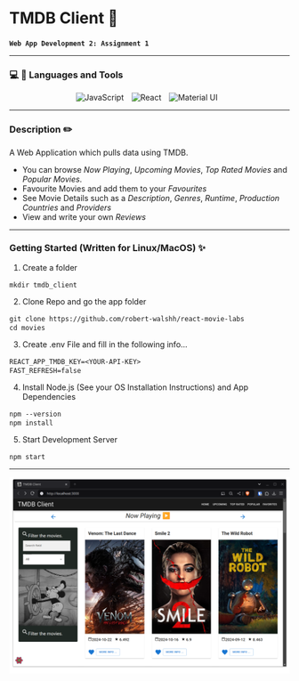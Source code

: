 # TMDB Client 🎥
**`Web App Development 2: Assignment 1`**

---

### 💻 🔧 Languages and Tools

<p align="center">
<img alt="JavaScript" width="30px" style="padding-right:10px;" src="https://cdn.jsdelivr.net/gh/devicons/devicon@latest/icons/javascript/javascript-original.svg"/>
<img alt="React" width="30px" style="padding-right:10px;" src="https://cdn.jsdelivr.net/gh/devicons/devicon@latest/icons/react/react-original.svg"/>
<img alt="Material UI" width="30px" style="padding-right:10px;" src="https://cdn.jsdelivr.net/gh/devicons/devicon@latest/icons/materialui/materialui-original.svg" />
</p>

---

### Description ✏️

A Web Application which pulls data using TMDB.
- You can browse *Now Playing*, *Upcoming Movies*, *Top Rated Movies* and *Popular Movies*.
- Favourite Movies and add them to your *Favourites*
- See Movie Details such as a *Description*, *Genres*, *Runtime*, *Production Countries* and *Providers*
- View and write your own *Reviews*

---

### Getting Started (Written for Linux/MacOS) ✨

1. Create a folder
```
mkdir tmdb_client
```

2. Clone Repo and go the app folder

```
git clone https://github.com/robert-walshh/react-movie-labs
cd movies
```

3. Create .env File and fill in the following info...
```
REACT_APP_TMDB_KEY=<YOUR-API-KEY>
FAST_REFRESH=false
```

4. Install Node.js (See your OS Installation Instructions) and App Dependencies
```
npm --version
npm install
```

5. Start Development Server
```
npm start
```

---

<p align="center">
    <img  src="./movies/src/images/home.png" alt="TMDB Client Home Page">
</p>

